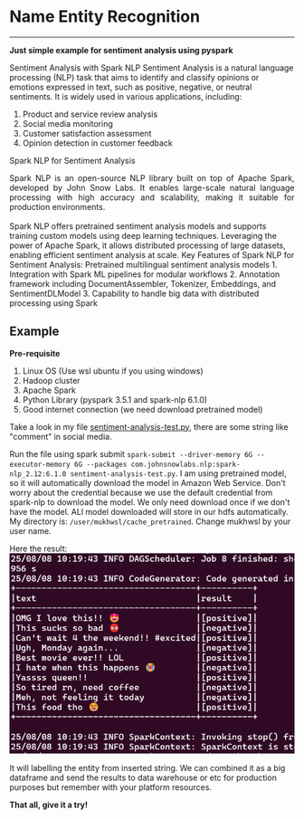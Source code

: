 # Name Entity Recognition
---

__Just simple example for sentiment analysis using pyspark__

Sentiment Analysis with Spark NLP
Sentiment Analysis is a natural language processing (NLP) task that aims to identify and classify opinions or emotions expressed in text, such as positive, negative, or neutral sentiments. It is widely used in various applications, including:
1. Product and service review analysis
2. Social media monitoring
3. Customer satisfaction assessment
4. Opinion detection in customer feedback

Spark NLP for Sentiment Analysis
<div style="text-align: justify;">Spark NLP is an open-source NLP library built on top of Apache Spark, developed by John Snow Labs. It enables large-scale natural language processing with high accuracy and scalability, making it suitable for production environments.</div> <br> Spark NLP offers pretrained sentiment analysis models and supports training custom models using deep learning techniques. Leveraging the power of Apache Spark, it allows distributed processing of large datasets, enabling efficient sentiment analysis at scale.
Key Features of Spark NLP for Sentiment Analysis:
Pretrained multilingual sentiment analysis models
1. Integration with Spark ML pipelines for modular workflows
2. Annotation framework including DocumentAssembler, Tokenizer, Embeddings, and SentimentDLModel
3. Capability to handle big data with distributed processing using Spark

## Example

__Pre-requisite__
1. Linux OS (Use wsl ubuntu if you using windows)
2. Hadoop cluster
3. Apache Spark
4. Python Library (pyspark 3.5.1 and spark-nlp 6.1.0)
5. Good internet connection (we need download pretrained model)

Take a look in my file [sentiment-analysis-test.py](https://github.com/MuhammadMukhlis220/Spark/blob/main/nlp-sentiment-analysis/sentiment-analysis-test.py), there are some string like "comment" in social media.

Run the file using spark submit `spark-submit --driver-memory 6G --executor-memory 6G --packages com.johnsnowlabs.nlp:spark-nlp_2.12:6.1.0 sentiment-analysis-test.py`. I am using pretrained model, so it will automatically download the model in Amazon Web Service. Don't worry about the credential because we use the default credential from spark-nlp to download the model. We only need download once if we don't have the model. ALl model downloaded will store in our hdfs automatically. My directory is: `/user/mukhwsl/cache_pretrained`. Change mukhwsl by your user name.

Here the result:
<br>
![Alt Text](https://github.com/MuhammadMukhlis220/Spark/blob/main/nlp-sentiment-analysis/pic/result_1.png)

It will labelling the entity from inserted string. We can combined it as a big dataframe and send the results to data warehouse or etc for production purposes but remember with your platform resources.

__That all, give it a try!__
